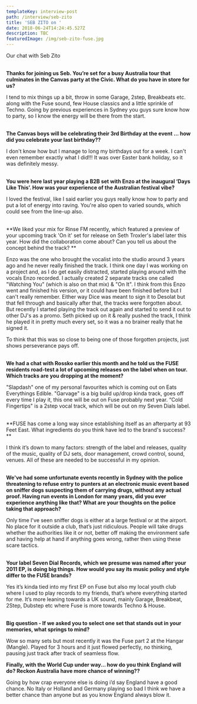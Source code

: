 ```yaml
---
templateKey: interview-post
path: /interview/seb-zito
title: 'SEB ZITO on '
date: 2018-06-24T14:24:45.527Z
description: TBC
featuredImage: /img/seb-zito-fuse.jpg
---
```

Our chat with Seb Zito
<br><br>

**Thanks for joining us Seb. You’re set for a busy Australia tour that culminates in the Canvas party at the Civic. What do you have in store for us?**

I tend to mix things up a bit, throw in some Garage, 2step, Breakbeats etc. along with the Fuse sound, few House classics and a little sprinkle of Techno. Going by previous experiences in Sydney you guys sure know how to party, so I know the energy will be there from the start.
<br><br>

**The Canvas boys will be celebrating their 3rd Birthday at the event ... how did you celebrate your last birthday??**

I don't know how but I manage to long my birthdays out for a week. I can't even remember exactly what I did!!! It was over Easter bank holiday, so it was definitely messy.
<br><br> 

**You were here last year playing a B2B set with Enzo at the inaugural ‘Days Like This’. How was your experience of the Australian festival vibe?**

I loved the festival, like I said earlier you guys really know how to party and put a lot of energy into raving. You're also open to varied sounds, which could see from the line-up also.
<br><br>

**We liked your mix for Rinse FM recently, which featured a preview of your upcoming track 'On it' set for release on Seth Troxler's label later this year. How did the collaboration come about? Can you tell us about the concept behind the track?  **

Enzo was the one who brought the vocalist into the studio around 3 years ago and he never really finished the track. I think one day I was working on a project and, as I do get easily distracted, started playing around with the vocals Enzo recorded. I actually created 2 separate tracks one called "Watching You" (which is also on that mix) & "On It". I think from this Enzo went and finished his version, or it could have been finished before but I can't really remember. Either way Dice was meant to sign it to Desolat but that fell through and basically after that, the tracks were forgotten about. But recently I started playing the track out again and started to send it out to other DJ's as a promo. Seth picked up on it & really pushed the track, I think he played it in pretty much every set, so it was a no brainer really that he signed it.

To think that this was so close to being one of those forgotten projects, just shows perseverance pays off.
<br><br>

**We had a chat with Rossko earlier this month and he told us the FUSE residents road-test a lot of upcoming releases on the label when on tour.  Which tracks are you dropping at the moment?**

"Slapdash" one of my personal favourites which is coming out on Eats Everythings Edible. "Garvage" is a big build up/drop kinda track, goes off every time I play it, this one will be out on Fuse probably next year. “Cold Fingertips" is a 2step vocal track, which will be out on my Seven Dials label.
<br><br>

**FUSE has come a long way since establishing itself as an afterparty at 93 Feet East. What ingredients do you think have led to the brand's success?  **

I think it’s down to many factors: strength of the label and releases, quality of the music, quality of DJ sets, door management, crowd control, sound, venues. All of these are needed to be successful in my opinion.
<br><br>

**We've had some unfortunate events recently in Sydney with the police threatening to refuse entry to punters at an electronic music event based on sniffer dogs suspecting them of carrying drugs, without any actual proof. Having run events in London for many years, did you ever experience anything like that? What are your thoughts on the police taking that approach?**

Only time I've seen sniffer dogs is either at a large festival or at the airport. No place for it outside a club, that’s just ridiculous. People will take drugs whether the authorities like it or not, better off making the environment safe and having help at hand if anything goes wrong, rather then using these scare tactics.
<br><br>

**Your label Seven Dial Records, which we presume was named after your 2011 EP, is doing big things. How would you say its music policy and style differ to the FUSE brands?**

Yes it’s kinda tied into my first EP on Fuse but also my local youth club where I used to play records to my friends, that’s where everything started for me. It’s more leaning towards a UK sound, mainly Garage, Breakbeat, 2Step, Dubstep etc where Fuse is more towards Techno & House.
<br><br> 

**Big question - If we asked you to select one set that stands out in your memories, what springs to mind?**

Wow so many sets but most recently it was the  Fuse part 2 at the Hangar (Mangle). Played for 3 hours and it just flowed perfectly, no thinking, pausing just track after track of seamless flow.

**Finally, with the World Cup under way... how do you think England will do? Reckon Australia have more chance of winning??**

Going by how crap everyone else is doing i’d say England have a good chance. No Italy or Holland and Germany playing so bad I think we have a better chance than anyone but as you know England always blow it.
<br><br>
